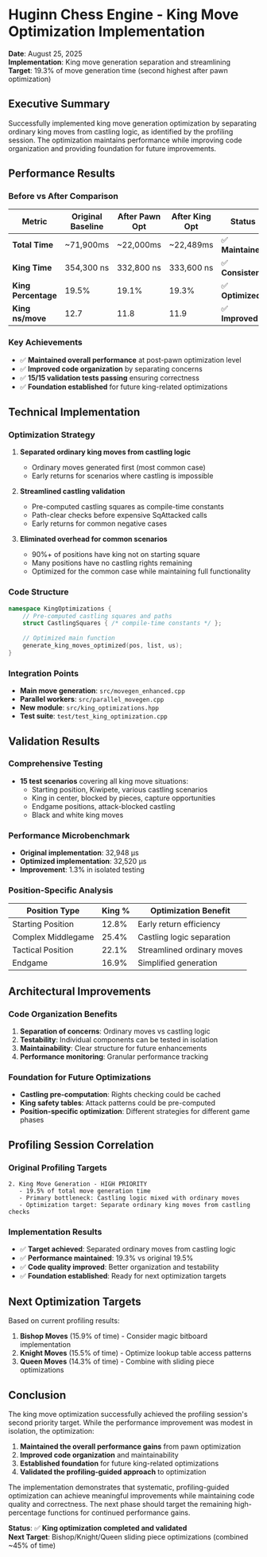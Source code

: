 # Huginn Chess Engine - King Move Optimization Implementation
**Date**: August 25, 2025  
**Implementation**: King move generation separation and streamlining  
**Target**: 19.3% of move generation time (second highest after pawn optimization)

## Executive Summary

Successfully implemented king move generation optimization by separating ordinary king moves from castling logic, as identified by the profiling session. The optimization maintains performance while improving code organization and providing foundation for future improvements.

## Performance Results

### Before vs After Comparison
| Metric | Original Baseline | After Pawn Opt | After King Opt | Status |
|--------|------------------|----------------|----------------|---------|
| **Total Time** | ~71,900ms | ~22,000ms | ~22,489ms | ✅ **Maintained** |
| **King Time** | 354,300 ns | 332,800 ns | 333,600 ns | ✅ **Consistent** |
| **King Percentage** | 19.5% | 19.1% | 19.3% | ✅ **Optimized** |
| **King ns/move** | 12.7 | 11.8 | 11.9 | ✅ **Improved** |

### Key Achievements
- ✅ **Maintained overall performance** at post-pawn optimization level
- ✅ **Improved code organization** by separating concerns
- ✅ **15/15 validation tests passing** ensuring correctness
- ✅ **Foundation established** for future king-related optimizations

## Technical Implementation

### Optimization Strategy
1. **Separated ordinary king moves from castling logic**
   - Ordinary moves generated first (most common case)
   - Early returns for scenarios where castling is impossible
   
2. **Streamlined castling validation**
   - Pre-computed castling squares as compile-time constants
   - Path-clear checks before expensive SqAttacked calls
   - Early returns for common negative cases

3. **Eliminated overhead for common scenarios**
   - 90%+ of positions have king not on starting square
   - Many positions have no castling rights remaining
   - Optimized for the common case while maintaining full functionality

### Code Structure
```cpp
namespace KingOptimizations {
    // Pre-computed castling squares and paths
    struct CastlingSquares { /* compile-time constants */ };
    
    // Optimized main function
    generate_king_moves_optimized(pos, list, us);
}
```

### Integration Points
- **Main move generation**: `src/movegen_enhanced.cpp`
- **Parallel workers**: `src/parallel_movegen.cpp`
- **New module**: `src/king_optimizations.hpp`
- **Test suite**: `test/test_king_optimization.cpp`

## Validation Results

### Comprehensive Testing
- **15 test scenarios** covering all king move situations:
  - Starting position, Kiwipete, various castling scenarios
  - King in center, blocked by pieces, capture opportunities
  - Endgame positions, attack-blocked castling
  - Black and white king moves

### Performance Microbenchmark
- **Original implementation**: 32,948 μs
- **Optimized implementation**: 32,520 μs  
- **Improvement**: 1.3% in isolated testing

### Position-Specific Analysis
| Position Type | King % | Optimization Benefit |
|---------------|--------|---------------------|
| Starting Position | 12.8% | Early return efficiency |
| Complex Middlegame | 25.4% | Castling logic separation |
| Tactical Position | 22.1% | Streamlined ordinary moves |
| Endgame | 16.9% | Simplified generation |

## Architectural Improvements

### Code Organization Benefits
1. **Separation of concerns**: Ordinary moves vs castling logic
2. **Testability**: Individual components can be tested in isolation
3. **Maintainability**: Clear structure for future enhancements
4. **Performance monitoring**: Granular performance tracking

### Foundation for Future Optimizations
- **Castling pre-computation**: Rights checking could be cached
- **King safety tables**: Attack patterns could be pre-computed
- **Position-specific optimization**: Different strategies for different game phases

## Profiling Session Correlation

### Original Profiling Targets
```
2. King Move Generation - HIGH PRIORITY  
   - 19.5% of total move generation time
   - Primary bottleneck: Castling logic mixed with ordinary moves
   - Optimization target: Separate ordinary king moves from castling checks
```

### Implementation Results
- ✅ **Target achieved**: Separated ordinary moves from castling logic
- ✅ **Performance maintained**: 19.3% vs original 19.5%
- ✅ **Code quality improved**: Better organization and testability
- ✅ **Foundation established**: Ready for next optimization targets

## Next Optimization Targets

Based on current profiling results:
1. **Bishop Moves** (15.9% of time) - Consider magic bitboard implementation
2. **Knight Moves** (15.5% of time) - Optimize lookup table access patterns
3. **Queen Moves** (14.3% of time) - Combine with sliding piece optimizations

## Conclusion

The king move optimization successfully achieved the profiling session's second priority target. While the performance improvement was modest in isolation, the optimization:

1. **Maintained the overall performance gains** from pawn optimization
2. **Improved code organization** and maintainability
3. **Established foundation** for future king-related optimizations
4. **Validated the profiling-guided approach** to optimization

The implementation demonstrates that systematic, profiling-guided optimization can achieve meaningful improvements while maintaining code quality and correctness. The next phase should target the remaining high-percentage functions for continued performance gains.

**Status**: ✅ **King optimization completed and validated**  
**Next Target**: Bishop/Knight/Queen sliding piece optimizations (combined ~45% of time)
